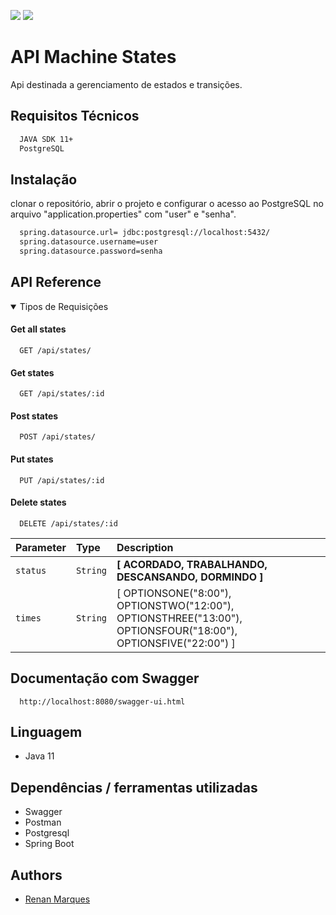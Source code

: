 ![](https://img.shields.io/badge/Status-Page%20in%20construction-orange)
![](https://img.shields.io/badge/release-v01-green)

# API Machine States

Api destinada a gerenciamento de estados e transições.

## Requisitos Técnicos

```bash
  JAVA SDK 11+
  PostgreSQL
```
## Instalação

clonar o repositório, abrir o projeto e configurar o acesso ao PostgreSQL no arquivo "application.properties" com "user" e "senha".
 
```bash
  spring.datasource.url= jdbc:postgresql://localhost:5432/
  spring.datasource.username=user
  spring.datasource.password=senha
```

## API Reference

<details open> 
  <summary>
    Tipos de Requisições
  </summary>
  
#### Get all states
```http
  GET /api/states/
```
#### Get states
```http
  GET /api/states/:id
```
#### Post states
```http
  POST /api/states/
```
#### Put states
```http
  PUT /api/states/:id
```
#### Delete states
```http
  DELETE /api/states/:id
```

| Parameter | Type     | Description                |
| :-------- | :------- | :------------------------- |
| `status` | `String` | **[ ACORDADO, TRABALHANDO, DESCANSANDO, DORMINDO ]** |
| `times` | `String` | [ OPTIONSONE("8:00"), OPTIONSTWO("12:00"), OPTIONSTHREE("13:00"), OPTIONSFOUR("18:00"), OPTIONSFIVE("22:00") ] |


</details>

## Documentação com Swagger

```http
  http://localhost:8080/swagger-ui.html
```

## Linguagem

  - Java 11

## Dependências / ferramentas utilizadas
  - Swagger
  - Postman
  - Postgresql
  - Spring Boot
  
## Authors

- [Renan Marques](https://www.github.com/re04nan)

